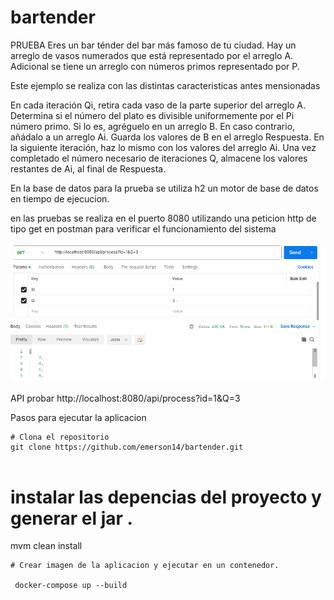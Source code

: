 # bartender
PRUEBA Eres un bar ténder del bar más famoso de tu ciudad.
 Hay un arreglo de vasos numerados que está representado por el arreglo A. 
 Adicional se tiene un arreglo con números primos representado por P.


 Este ejemplo se realiza con las distintas caracteristicas antes mensionadas

En cada iteración Qi, retira cada vaso de la parte superior del arreglo A. Determina si el número
del plato es divisible uniformemente por el Pi número primo. Si lo es, agréguelo en un arreglo B.
En caso contrario, añádalo a un arreglo Ai. Guarda los valores de B en el arreglo Respuesta. En
la siguiente iteración, haz lo mismo con los valores del arreglo Ai. Una vez completado el
número necesario de iteraciones Q, almacene los valores restantes de Ai, al final de Respuesta.


En la base de datos para la prueba se utiliza h2 un motor de base de datos en tiempo de ejecucion.

en las pruebas se realiza en el puerto 8080 utilizando una  peticion http de tipo get en postman para verificar el funcionamiento del sistema 


![alt text](image.png)

API probar
http://localhost:8080/api/process?id=1&Q=3



Pasos para ejecutar la aplicacion

```
# Clona el repositorio
git clone https://github.com/emerson14/bartender.git


```
# instalar las depencias del proyecto y generar el jar .

mvm clean install
 

```
# Crear imagen de la aplicacion y ejecutar en un contenedor.

 docker-compose up --build

